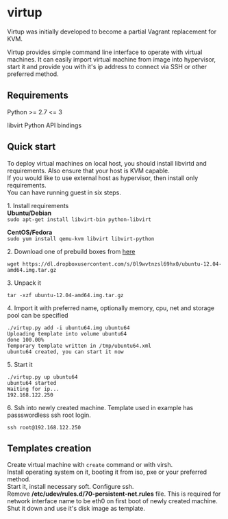 virtup
======

Virtup was initially developed to become a partial Vagrant replacement for KVM.

Virtup provides simple command line interface to operate with virtual machines.
It can easily import virtual machine from image into hypervisor, start it 
and provide you with it's ip address to connect via SSH or other preferred method.

## Requirements
Python >= 2.7 <= 3

libvirt Python API bindings

## Quick start
To deploy virtual machines on local host, you should install 
libvirtd and requirements. Also ensure that your host is KVM capable.  
If you would like to use external host as hypervisor, then install only requirements.  
You can have running guest in six steps.

1\. Install requirements  
**Ubuntu/Debian**  
```sudo apt-get install libvirt-bin python-libvirt```

**CentOS/Fedora**  
```sudo yum install qemu-kvm libvirt libvirt-python```

2\. Download one of prebuild boxes from [here](http://yadi.sk/d/KJROKkGb6Xv7u)

```wget https://dl.dropboxusercontent.com/s/0l9wvtnzsl69hx0/ubuntu-12.04-amd64.img.tar.gz```

3\. Unpack it

```tar -xzf ubuntu-12.04-amd64.img.tar.gz```

4\. Import it with preferred name, optionally memory, cpu, net and storage pool can be
specified

```
./virtup.py add -i ubuntu64.img ubuntu64
Uploading template into volume ubuntu64
done 100.00%
Temporary template written in /tmp/ubuntu64.xml
ubuntu64 created, you can start it now
```

5\. Start it

```
./virtup.py up ubuntu64
ubuntu64 started
Waiting for ip...
192.168.122.250
```

6\. Ssh into newly created machine. Template used in example has passswordless ssh root login.

    ssh root@192.168.122.250

## Templates creation
Create virtual machine with ```create``` command or with virsh.  
Install operating system on it, booting it from iso, pxe or your preferred method.  
Start it, install necessary soft. Configure ssh.  
Remove **/etc/udev/rules.d/70-persistent-net.rules** file. This is required for network interface name to be eth0 on first boot of newly created machine.  
Shut it down and use it's disk image as template.
